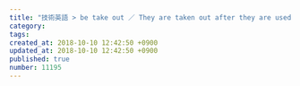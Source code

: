 ```yaml
---
title: "技術英語 > be take out ／ They are taken out after they are used. ／ 使用後に取り外される 2014-03-09"
category: 
tags: 
created_at: 2018-10-10 12:42:50 +0900
updated_at: 2018-10-10 12:42:50 +0900
published: true
number: 11195
---
```



